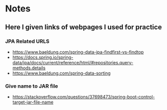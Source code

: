 # Notes

## Here I given links of webpages I used for practice

### JPA Related URLS

* https://www.baeldung.com/spring-data-jpa-findfirst-vs-findtop
* https://docs.spring.io/spring-data/jpa/docs/current/reference/html/#repositories.query-methods.details
* https://www.baeldung.com/spring-data-sorting

### Give name to JAR file
* https://stackoverflow.com/questions/37698473/spring-boot-control-target-jar-file-name